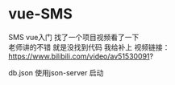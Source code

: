 # vue-SMS
SMS
vue入门 找了一个项目视频看了一下  
老师讲的不错  就是没找到代码  我给补上
视频链接：https://www.bilibili.com/video/av51530091?


db.json  使用json-server 启动

